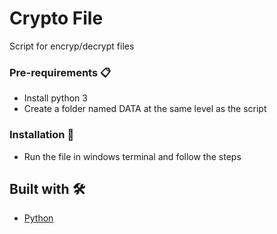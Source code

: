 # Crypto File

Script for encryp/decrypt files

### Pre-requirements 📋

* Install python 3
* Create a folder named DATA at the same level as the script

### Installation 🔧

* Run the file in windows terminal and follow the steps

## Built with 🛠️

* [Python](https://www.python.org/)
